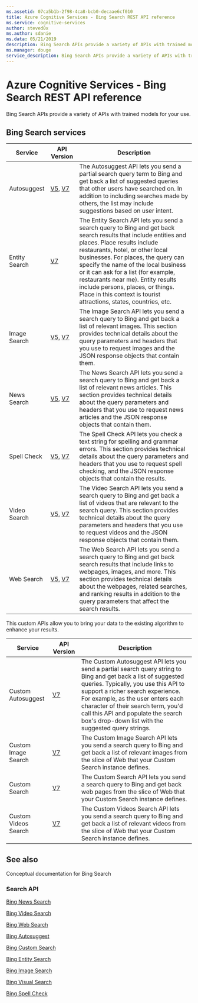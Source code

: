 ```yaml
---
ms.assetid: 07ca5b1b-2f98-4ca8-bcb0-decaae6cf010
title: Azure Cognitive Services - Bing Search REST API reference
ms.service: cognitive-services
author: steved0x
ms.author: sdanie
ms.data: 05/21/2019
description: Bing Search APIs provide a variety of APIs with trained models for your use.
ms.manager: douge
service_description: Bing Search APIs provide a variety of APIs with trained models for your use.
---
```


# Azure Cognitive Services - Bing Search REST API reference

Bing Search APIs provide a variety of APIs with trained models for your use.

## Bing Search services

| Service|API Version|Description   |
|--|--|--|
|Autosuggest|[V5](bing-autosuggest-api-v5-reference.md), [V7](bing-autosuggest-api-v7-reference.md)|The Autosuggest API lets you send a partial search query term to Bing and get back a list of suggested queries that other users have searched on. In addition to including searches made by others, the list may include suggestions based on user intent.|
|Entity Search|[V7](bing-entities-api-v7-reference.md)|The Entity Search API lets you send a search query to Bing and get back search results that include entities and places. Place results include restaurants, hotel, or other local businesses. For places, the query can specify the name of the local business or it can ask for a list (for example, restaurants near me). Entity results include persons, places, or things. Place in this context is tourist attractions, states, countries, etc.|
|Image Search|[V5](bing-images-api-v5-reference.md), [V7](bing-images-api-v7-reference.md)|The Image Search API lets you send a search query to Bing and get back a list of relevant images. This section provides technical details about the query parameters and headers that you use to request images and the JSON response objects that contain them.|
|News Search|[V5](bing-news-api-v5-reference.md), [V7](bing-news-api-v7-reference.md)|The News Search API lets you send a search query to Bing and get back a list of relevant news articles. This section provides technical details about the query parameters and headers that you use to request news articles and the JSON response objects that contain them. |
|Spell Check|[V5](bing-spell-check-api-v5-reference.md), [V7](bing-spell-check-api-v7-reference.md)|The Spell Check API lets you check a text string for spelling and grammar errors. This section provides technical details about the query parameters and headers that you use to request spell checking, and the JSON response objects that contain the results. |
|Video Search|[V5](bing-video-api-v5-reference.md), [V7](bing-video-api-v7-reference.md)|The Video Search API lets you send a search query to Bing and get back a list of videos that are relevant to the search query. This section provides technical details about the query parameters and headers that you use to request videos and the JSON response objects that contain them. |
|Web Search|[V5](bing-web-api-v5-reference.md), [V7](bing-web-api-v7-reference.md)|The Web Search API lets you send a search query to Bing and get back search results that include links to webpages, images, and more. This section provides technical details about the webpages, related searches, and ranking results in addition to the query parameters that affect the search results. |

This custom APIs allow you to bring your data to the existing algorithm to enhance your results.

| Service |API Version|Description   |
|--|--|--|
|Custom Autosuggest|[V7](bing-custom-autosuggest-api-v7-reference.md)|The Custom Autosuggest API lets you send a partial search query string to Bing and get back a list of suggested queries. Typically, you use this API to support a richer search experience. For example, as the user enters each character of their search term, you'd call this API and populate the search box's drop-down list with the suggested query strings.|
|Custom Image Search|[V7](bing-custom-images-api-v7-reference.md)|The Custom Image Search API lets you send a search query to Bing and get back a list of relevant images from the slice of Web that your Custom Search instance defines.|
|Custom Search|[V7](bing-custom-search-api-v7-reference.md)| The Custom Search API lets you send a search query to Bing and get back web pages from the slice of Web that your Custom Search instance defines.|
|Custom Videos Search|[V7](bing-custom-videos-api-v7-reference.md)|The Custom Videos Search API lets you send a search query to Bing and get back a list of relevant videos from the slice of Web that your Custom Search instance defines. |



## See also

Conceptual documentation for Bing Search 

<h3>Search API</h3>
<p><a href="https://docs.microsoft.com/azure/cognitive-services/bing-news-search/">Bing News Search</a></p>
<p><a href="https://docs.microsoft.com/azure/cognitive-services/Bing-Video-Search/">Bing Video Search</a></p>
<p><a href="https://docs.microsoft.com/azure/cognitive-services/bing-web-search/">Bing Web Search</a></p>
<p><a href="https://docs.microsoft.com/azure/cognitive-services/Bing-Autosuggest">Bing Autosuggest</a></p>
<p><a href="https://docs.microsoft.com/azure/cognitive-services/bing-custom-search">Bing Custom Search</a></p>
<p><a href="https://docs.microsoft.com/azure/cognitive-services/bing-entities-search/">Bing Entity Search</a></p>
<p><a href="https://docs.microsoft.com/azure/cognitive-services/bing-image-search">Bing Image Search</a></p>
<p><a href="https://docs.microsoft.com/azure/cognitive-services/bing-visual-search">Bing Visual Search</a></p>
<p><a href="https://docs.microsoft.com/azure/cognitive-services/bing-spell-check/">Bing Spell Check</a></p>

